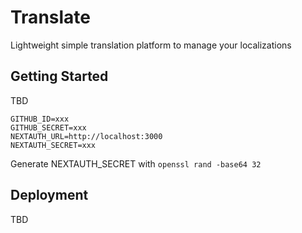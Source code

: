 # Translate

Lightweight simple translation platform to manage your localizations

## Getting Started

TBD

```
GITHUB_ID=xxx
GITHUB_SECRET=xxx
NEXTAUTH_URL=http://localhost:3000
NEXTAUTH_SECRET=xxx
```

Generate NEXTAUTH_SECRET with `openssl rand -base64 32`

## Deployment

TBD

